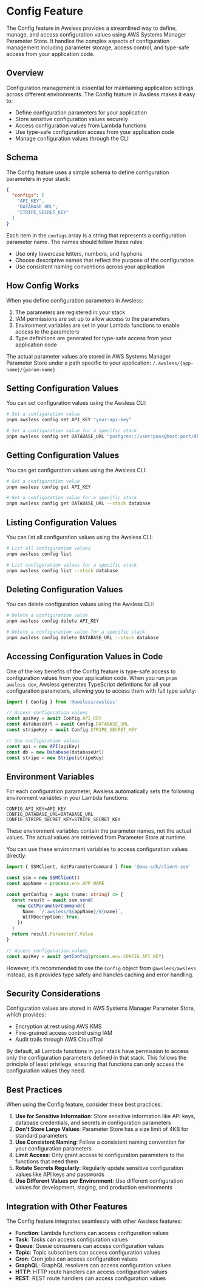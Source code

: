# Config Feature

The Config feature in Awsless provides a streamlined way to define, manage, and access configuration values using AWS Systems Manager Parameter Store. It handles the complex aspects of configuration management including parameter storage, access control, and type-safe access from your application code.

## Overview

Configuration management is essential for maintaining application settings across different environments. The Config feature in Awsless makes it easy to:

- Define configuration parameters for your application
- Store sensitive configuration values securely
- Access configuration values from Lambda functions
- Use type-safe configuration access from your application code
- Manage configuration values through the CLI

## Schema

The Config feature uses a simple schema to define configuration parameters in your stack:

```json
{
  "configs": [
    "API_KEY",
    "DATABASE_URL",
    "STRIPE_SECRET_KEY"
  ]
}
```

Each item in the `configs` array is a string that represents a configuration parameter name. The names should follow these rules:

- Use only lowercase letters, numbers, and hyphens
- Choose descriptive names that reflect the purpose of the configuration
- Use consistent naming conventions across your application

## How Config Works

When you define configuration parameters in Awsless:

1. The parameters are registered in your stack
2. IAM permissions are set up to allow access to the parameters
3. Environment variables are set in your Lambda functions to enable access to the parameters
4. Type definitions are generated for type-safe access from your application code

The actual parameter values are stored in AWS Systems Manager Parameter Store under a path specific to your application: `/.awsless/{app-name}/{param-name}`.

## Setting Configuration Values

You can set configuration values using the Awsless CLI:

```bash
# Set a configuration value
pnpm awsless config set API_KEY "your-api-key"

# Set a configuration value for a specific stack
pnpm awsless config set DATABASE_URL "postgres://user:pass@host:port/db" --stack database
```

## Getting Configuration Values

You can get configuration values using the Awsless CLI:

```bash
# Get a configuration value
pnpm awsless config get API_KEY

# Get a configuration value for a specific stack
pnpm awsless config get DATABASE_URL --stack database
```

## Listing Configuration Values

You can list all configuration values using the Awsless CLI:

```bash
# List all configuration values
pnpm awsless config list

# List configuration values for a specific stack
pnpm awsless config list --stack database
```

## Deleting Configuration Values

You can delete configuration values using the Awsless CLI:

```bash
# Delete a configuration value
pnpm awsless config delete API_KEY

# Delete a configuration value for a specific stack
pnpm awsless config delete DATABASE_URL --stack database
```

## Accessing Configuration Values in Code

One of the key benefits of the Config feature is type-safe access to configuration values from your application code. When you run `pnpm awsless dev`, Awsless generates TypeScript definitions for all your configuration parameters, allowing you to access them with full type safety:

```typescript
import { Config } from '@awsless/awsless'

// Access configuration values
const apiKey = await Config.API_KEY
const databaseUrl = await Config.DATABASE_URL
const stripeKey = await Config.STRIPE_SECRET_KEY

// Use configuration values
const api = new API(apiKey)
const db = new Database(databaseUrl)
const stripe = new Stripe(stripeKey)
```

## Environment Variables

For each configuration parameter, Awsless automatically sets the following environment variables in your Lambda functions:

```
CONFIG_API_KEY=API_KEY
CONFIG_DATABASE_URL=DATABASE_URL
CONFIG_STRIPE_SECRET_KEY=STRIPE_SECRET_KEY
```

These environment variables contain the parameter names, not the actual values. The actual values are retrieved from Parameter Store at runtime.

You can use these environment variables to access configuration values directly:

```typescript
import { SSMClient, GetParameterCommand } from '@aws-sdk/client-ssm'

const ssm = new SSMClient()
const appName = process.env.APP_NAME

const getConfig = async (name: string) => {
  const result = await ssm.send(
    new GetParameterCommand({
      Name: `/.awsless/${appName}/${name}`,
      WithDecryption: true,
    })
  )
  return result.Parameter?.Value
}

// Access configuration values
const apiKey = await getConfig(process.env.CONFIG_API_KEY)
```

However, it's recommended to use the `Config` object from `@awsless/awsless` instead, as it provides type safety and handles caching and error handling.

## Security Considerations

Configuration values are stored in AWS Systems Manager Parameter Store, which provides:

- Encryption at rest using AWS KMS
- Fine-grained access control using IAM
- Audit trails through AWS CloudTrail

By default, all Lambda functions in your stack have permission to access only the configuration parameters defined in that stack. This follows the principle of least privilege, ensuring that functions can only access the configuration values they need.

## Best Practices

When using the Config feature, consider these best practices:

1. **Use for Sensitive Information**: Store sensitive information like API keys, database credentials, and secrets in configuration parameters
2. **Don't Store Large Values**: Parameter Store has a size limit of 4KB for standard parameters
3. **Use Consistent Naming**: Follow a consistent naming convention for your configuration parameters
4. **Limit Access**: Only grant access to configuration parameters to the functions that need them
5. **Rotate Secrets Regularly**: Regularly update sensitive configuration values like API keys and passwords
6. **Use Different Values per Environment**: Use different configuration values for development, staging, and production environments

## Integration with Other Features

The Config feature integrates seamlessly with other Awsless features:

- **Function**: Lambda functions can access configuration values
- **Task**: Tasks can access configuration values
- **Queue**: Queue consumers can access configuration values
- **Topic**: Topic subscribers can access configuration values
- **Cron**: Cron jobs can access configuration values
- **GraphQL**: GraphQL resolvers can access configuration values
- **HTTP**: HTTP route handlers can access configuration values
- **REST**: REST route handlers can access configuration values
